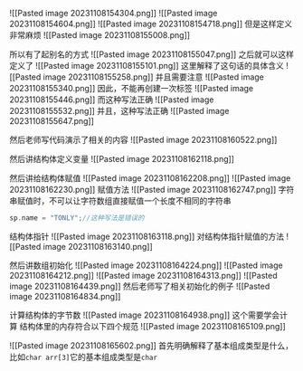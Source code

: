 ![[Pasted image 20231108154304.png]]
![[Pasted image 20231108154604.png]]
![[Pasted image 20231108154718.png]]
但是这样定义非常麻烦
![[Pasted image 20231108155008.png]]

所以有了起别名的方式
![[Pasted image 20231108155047.png]]
之后就可以这样定义了
![[Pasted image 20231108155101.png]]
这里解释了这句话的具体含义
![[Pasted image 20231108155258.png]]
并且需要注意
![[Pasted image 20231108155340.png]]
因此，不能再创建一次标签
![[Pasted image 20231108155446.png]]
而这种写法正确
![[Pasted image 20231108155532.png]]
并且，这种写法正确
![[Pasted image 20231108155647.png]]

然后老师写代码演示了相关的内容
![[Pasted image 20231108160522.png]]

然后讲结构体定义变量
![[Pasted image 20231108162118.png]]

然后讲给结构体赋值
![[Pasted image 20231108162208.png]]
![[Pasted image 20231108162230.png]]
赋值方法
![[Pasted image 20231108162747.png]]
字符串赋值时，不可以让字符数组直接赋值一个长度不相同的字符串
```C
sp.name = "TONLY";//这种写法是错误的
```

结构体指针
![[Pasted image 20231108163118.png]]
对结构体指针赋值的方法
![[Pasted image 20231108163140.png]]

然后讲数组初始化
![[Pasted image 20231108164224.png]]
![[Pasted image 20231108164212.png]]
![[Pasted image 20231108164313.png]]
![[Pasted image 20231108164439.png]]
然后老师写了相关初始化的例子
![[Pasted image 20231108164834.png]]

计算结构体的字节数
![[Pasted image 20231108164938.png]]
这个需要学会计算
结构体里的内存符合以下四个规范
![[Pasted image 20231108165109.png]]

![[Pasted image 20231108165602.png]]
首先明确解释了基本组成类型是什么，比如`char arr[3]`它的基本组成类型是`char`

